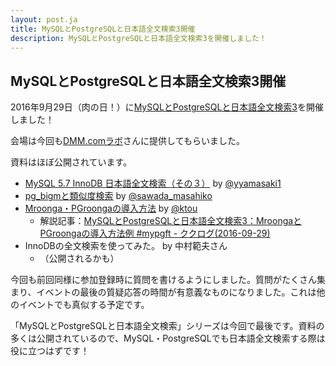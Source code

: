 ```yaml
---
layout: post.ja
title: MySQLとPostgreSQLと日本語全文検索3開催
description: MySQLとPostgreSQLと日本語全文検索3を開催しました！
---
```


## MySQLとPostgreSQLと日本語全文検索3開催

2016年9月29日（肉の日！）に[MySQLとPostgreSQLと日本語全文検索3](https://groonga.doorkeeper.jp/events/50541)を開催しました！

会場は今回も[DMM.comラボ](http://labo.dmm.com/about/access/)さんに提供してもらいました。

資料はほぼ公開されています。

  * [MySQL 5.7 InnoDB 日本語全文検索（その３）](http://www.slideshare.net/yoyamasaki/20160929-inno-dbftsjp) by [@yyamasaki1](https://twitter.com/yyamasaki1)
  * [pg\_bigmと類似度検索](http://www.slideshare.net/masahikosawada98/pgbigm-66639588) by [@sawada_masahiko](https://twitter.com/sawada_masahiko)
  * [Mroonga・PGroongaの導入方法](https://slide.rabbit-shocker.org/authors/kou/mysql-and-postgresql-and-japanese-full-text-search-3/) by [@ktou](https://twitter.com/ktou)
    * 解説記事：[MySQLとPostgreSQLと日本語全文検索3：MroongaとPGroongaの導入方法例 #mypgft - ククログ(2016-09-29)](http://www.clear-code.com/blog/2016/9/29.html)
  * InnoDBの全文検索を使ってみた。 by 中村範夫さん
    * （公開されるかも）

今回も前回同様に参加登録時に質問を書けるようにしました。質問がたくさん集まり、イベントの最後の質疑応答の時間が有意義なものになりました。これは他のイベントでも真似する予定です。

「MySQLとPostgreSQLと日本語全文検索」シリーズは今回で最後です。資料の多くは公開されているので、MySQL・PostgreSQLでも日本語全文検索する際は役に立つはずです！
